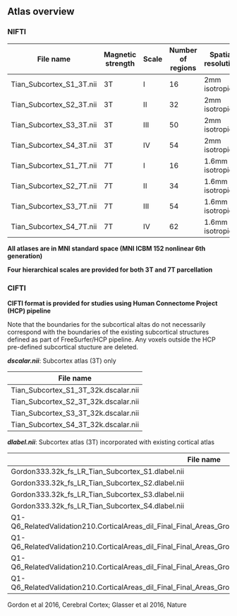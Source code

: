 ## Atlas overview
### NIFTI

| File name| Magnetic strength | Scale | Number of regions | Spatial resolution|
| ----------------- | ----- | ----------------- | --------- | ------------------ |
| Tian_Subcortex_S1_3T.nii | 3T | I | 16 | 2mm isotropic |
| Tian_Subcortex_S2_3T.nii | 3T | II | 32 | 2mm isotropic |
| Tian_Subcortex_S3_3T.nii | 3T | III | 50 | 2mm isotropic |
| Tian_Subcortex_S4_3T.nii | 3T | IV | 54 | 2mm isotropic |
| Tian_Subcortex_S1_7T.nii | 7T | I | 16 | 1.6mm isotropic |
| Tian_Subcortex_S2_7T.nii | 7T | II | 34 | 1.6mm isotropic |
| Tian_Subcortex_S3_7T.nii | 7T | III | 54 | 1.6mm isotropic |
| Tian_Subcortex_S4_7T.nii | 7T | IV | 62 | 1.6mm isotropic |

**All atlases are in MNI standard space (MNI ICBM 152 nonlinear 6th generation)**

**Four hierarchical scales are provided for both 3T and 7T parcellation**


### CIFTI
**CIFTI format is provided for studies using Human Connectome Project (HCP) pipeline**

Note that the boundaries for the subcortical altas do not necessarily correspond with the boundaries of the existing subcortical structures defined as part of FreeSurfer/HCP pipeline. Any voxels outside the HCP pre-defined subcortical stucture are deleted. 

***dscalar.nii***: Subcortex atlas (3T) only

| File name | 
| ----------------- |
|Tian_Subcortex_S1_3T_32k.dscalar.nii |
|Tian_Subcortex_S2_3T_32k.dscalar.nii |
|Tian_Subcortex_S3_3T_32k.dscalar.nii |
|Tian_Subcortex_S4_3T_32k.dscalar.nii |

***dlabel.nii***: Subcortex atlas (3T) incorporated with existing cortical atlas 

| File name | 
| ----------------- |
| Gordon333.32k_fs_LR_Tian_Subcortex_S1.dlabel.nii | 
| Gordon333.32k_fs_LR_Tian_Subcortex_S2.dlabel.nii | 
| Gordon333.32k_fs_LR_Tian_Subcortex_S3.dlabel.nii | 
| Gordon333.32k_fs_LR_Tian_Subcortex_S4.dlabel.nii | 
| Q1-Q6_RelatedValidation210.CorticalAreas_dil_Final_Final_Areas_Group_Colors.32k_fs_LR_Tian_Subcortex_S1.dlabel.nii | 
| Q1-Q6_RelatedValidation210.CorticalAreas_dil_Final_Final_Areas_Group_Colors.32k_fs_LR_Tian_Subcortex_S2.dlabel.nii |  
| Q1-Q6_RelatedValidation210.CorticalAreas_dil_Final_Final_Areas_Group_Colors.32k_fs_LR_Tian_Subcortex_S3.dlabel.nii | 
| Q1-Q6_RelatedValidation210.CorticalAreas_dil_Final_Final_Areas_Group_Colors.32k_fs_LR_Tian_Subcortex_S4.dlabel.nii | 

Gordon et al 2016, Cerebral Cortex;
Glasser et al 2016, Nature
